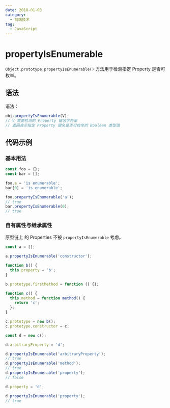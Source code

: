 ```yaml
---
date: 2018-01-03
category:
  - 前端技术
tag:
  - JavaScript
---
```


# propertyIsEnumerable

`Object.prototype.propertyIsEnumerable()` 方法用于检测指定 Property 是否可枚举。

## 语法

语法：

```js
obj.propertyIsEnumerable(V);
// V 需要检测的 Property 键名字符串
// 返回表示指定 Property 键名是否可枚举的 Boolean 类型值
```

## 代码示例

### 基本用法

```js
const foo = {};
const bar = [];

foo.a = 'is enumerable';
bar[0] = 'is enumerable';

foo.propertyIsEnumerable('a');
// true
bar.propertyIsEnumerable(0);
// true
```

### 自有属性与继承属性

原型链上 的 Properties 不被 `propertyIsEnumerable` 考虑。

```js
const a = [];

a.propertyIsEnumerable('constructor');

function b() {
  this.property = 'b';
}

b.prototype.firstMethod = function () {};

function c() {
  this.method = function method() {
    return 'c';
  };
}

c.prototype = new b();
c.prototype.constructor = c;

const d = new c();

d.arbitraryProperty = 'd';

d.propertyIsEnumerable('arbitraryProperty');
// true
d.propertyIsEnumerable('method');
// true
d.propertyIsEnumerable('property');
// false

d.property = 'd';

d.propertyIsEnumerable('property');
// true
```
